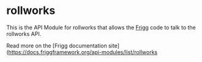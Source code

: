# rollworks

This is the API Module for rollworks that allows the [Frigg](https://friggframework.org) code to talk to the rollworks
API.

Read more on the [Frigg documentation site](https://docs.friggframework.org/api-modules/list/rollworks